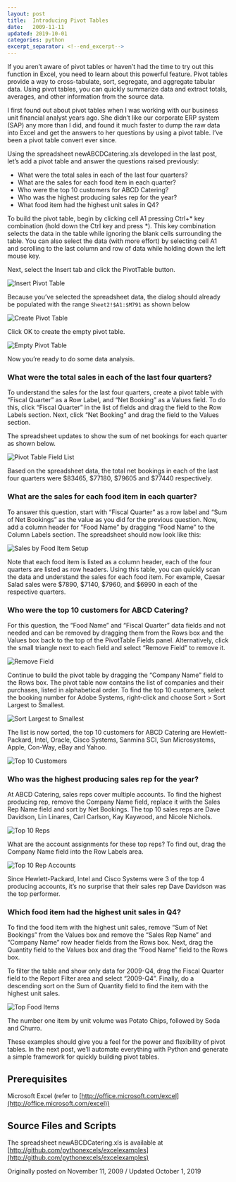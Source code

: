 ```yaml
---
layout: post
title:  Introducing Pivot Tables
date:   2009-11-11
updated: 2019-10-01
categories: python
excerpt_separator: <!--end_excerpt-->
---
```


If you aren’t aware of pivot tables or haven’t had the time to try out
this function in Excel, you need to learn about this powerful feature.
Pivot tables provide a way to cross-tabulate, sort, segregate, and
aggregate tabular data. Using pivot tables, you can quickly summarize
data and extract totals, averages, and other information from the
source data.

<!--end_excerpt-->

I first found out about pivot tables when I was working with our
business unit financial analyst years ago. She didn’t like our
corporate ERP system (SAP) any more than I did, and found it much
faster to dump the raw data into Excel and get the answers to her
questions by using a pivot table. I’ve been a pivot table convert ever
since.

Using the spreadsheet newABCDCatering.xls developed in the last post,
let’s add a pivot table and answer the questions raised previously:

* What were the total sales in each of the last four quarters?
* What are the sales for each food item in each quarter?
* Who were the top 10 customers for ABCD Catering?
* Who was the highest producing sales rep for the year?
* What food item had the highest unit sales in Q4?

To build the pivot table, begin by clicking cell A1 pressing Ctrl+*
key combination (hold down the Ctrl key and press *). This key
combination selects the data in the table while ignoring the blank
cells surrounding the table. You can also select the data (with more
effort) by selecting cell A1 and scrolling to the last column and row
of data while holding down the left mouse key.

Next, select the Insert tab and click the PivotTable button.

![Insert Pivot Table](/assets/images/20191001_pivottablebutton.png)

Because you’ve selected the spreadsheet data, the dialog should already be
populated with the range ``Sheet2!$A1:$M791`` as shown below

![Create Pivot Table](/assets/images/20191001_createpivottable.png)

Click OK to create the empty pivot table.

![Empty Pivot Table](/assets/images/20191001_emptypivottable.png)

Now you’re ready to do some data analysis.

### What were the total sales in each of the last four quarters?

To understand the sales for the last four quarters, create a pivot
table with “Fiscal Quarter” as a Row Label, and “Net Booking” as a
Values field. To do this, click “Fiscal Quarter” in the list of fields
and drag the field to the Row Labels section. Next, click “Net
Booking” and drag the field to the Values section.

The spreadsheet updates to show the sum of net bookings for each
quarter as shown below.

![Pivot Table Field List](/assets/images/20191001_drag_drop.png)

Based on the spreadsheet data, the total net bookings in each of the last four
quarters were $83465, $77180, $79605 and $77440 respectively.

### What are the sales for each food item in each quarter?

To answer this question, start with “Fiscal Quarter” as a row label
and “Sum of Net Bookings” as the value as you did for the previous
question. Now, add a column header for “Food Name” by dragging “Food
Name” to the Column Labels section. The spreadsheet should now look
like this:

![Sales by Food Item Setup](/assets/images/20191001_salesbyfooditem.png)

Note that each food item is listed as a column header, each of the four quarters
are listed as row headers. Using this table, you can quickly scan the data and
understand the sales for each food item. For example, Caesar Salad sales were
$7890, $7140, $7960, and $6990 in each of the respective quarters.

### Who were the top 10 customers for ABCD Catering?

For this question, the “Food Name” and “Fiscal Quarter” data fields
and not needed and can be removed by dragging them from the Rows box
and the Values box back to the top of the PivotTable Fields panel.
Alternatively, click the small triangle next to each field and select
“Remove Field” to remove it.

![Remove Field](/assets/images/20191001_remove_field.png)

Continue to build the pivot table by dragging the “Company Name” field
to the Rows box. The pivot table now contains the list of companies
and their purchases, listed in alphabetical order. To find the top 10
customers, select the booking number for Adobe Systems, right-click
and choose Sort > Sort Largest to Smallest.

![Sort Largest to Smallest](/assets/images/20191001_sort_large_to_small.png)

The list is now sorted, the top 10 customers for ABCD Catering are
Hewlett-Packard, Intel, Oracle, Cisco Systems, Sanmina SCI, Sun
Microsystems, Apple, Con-Way, eBay and Yahoo.

![Top 10 Customers](/assets/images/20191001_top_customers.png)

### Who was the highest producing sales rep for the year?

At ABCD Catering, sales reps cover multiple accounts. To find the highest
producing rep, remove the Company Name field, replace it with the Sales Rep Name
field and sort by Net Bookings. The top 10 sales reps are Dave Davidson, Lin
Linares, Carl Carlson, Kay Kaywood, and Nicole Nichols.

![Top 10 Reps](/assets/images/20191001_top_sales_rep.png)

What are the account assignments for these top reps? To find out, drag
the Company Name field into the Row Labels area.

![Top 10 Rep Accounts](/assets/images/20191001_top_sales_rep_accounts.png)

Since Hewlett-Packard, Intel and Cisco Systems were 3 of the top 4
producing accounts, it’s no surprise that their sales rep Dave
Davidson was the top performer.

### Which food item had the highest unit sales in Q4?

To find the food item with the highest unit sales, remove “Sum of Net
Bookings” from the Values box and remove the “Sales Rep Name” and
“Company Name” row header fields from the Rows box. Next, drag the
Quantity field to the Values box and drag the “Food Name” field to the
Rows box.

To filter the table and show only data for 2009-Q4, drag the Fiscal
Quarter field to the Report Filter area and select “2009-Q4”. Finally,
do a descending sort on the Sum of Quantity field to find the item
with the highest unit sales.

![Top Food Items](/assets/images/20191001_highestunit.png)

The number one item by unit volume was Potato Chips, followed by Soda
and Churro.

These examples should give you a feel for the power and flexibility of
pivot tables. In the next post, we’ll automate everything with Python
and generate a simple framework for quickly building pivot tables.

## Prerequisites

Microsoft Excel (refer to [http://office.microsoft.com/excel](http://office.microsoft.com/excel))

## Source Files and Scripts

The spreadsheet newABCDCatering.xls is available at [http://github.com/pythonexcels/excelexamples](http://github.com/pythonexcels/excelexamples)

Originally posted on November 11, 2009 / Updated October 1, 2019
